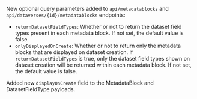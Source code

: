 New optional query parameters added to ``api/metadatablocks`` and ``api/dataverses/{id}/metadatablocks`` endpoints:

- ``returnDatasetFieldTypes``: Whether or not to return the dataset field types present in each metadata block. If not set, the default value is false.
- ``onlyDisplayedOnCreate``: Whether or not to return only the metadata blocks that are displayed on dataset creation. If ``returnDatasetFieldTypes`` is true, only the dataset field types shown on dataset creation will be returned within each metadata block. If not set, the default value is false.

Added new ``displayOnCreate`` field to the MetadataBlock and DatasetFieldType payloads.
